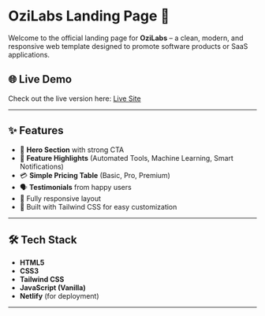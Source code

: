 # OziLabs Landing Page 🚀

Welcome to the official landing page for **OziLabs** – a clean, modern, and responsive web template designed to promote software products or SaaS applications.

## 🌐 Live Demo
Check out the live version here: [Live Site](https://quiet-otter-6dc8a7.netlify.app/)

---

## ✨ Features

- 💼 **Hero Section** with strong CTA
- 🧠 **Feature Highlights** (Automated Tools, Machine Learning, Smart Notifications)
- 💳 **Simple Pricing Table** (Basic, Pro, Premium)
- 🗣 **Testimonials** from happy users
- 📱 Fully responsive layout
- 🎨 Built with Tailwind CSS for easy customization

---

## 🛠 Tech Stack

- **HTML5**
- **CSS3**
- **Tailwind CSS**
- **JavaScript (Vanilla)**
- **Netlify** (for deployment)

---
